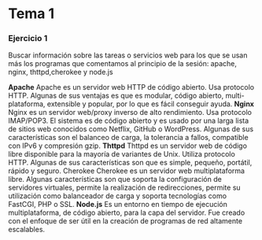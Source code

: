 # Tema 1

### Ejercicio 1
Buscar información sobre las tareas o servicios web para los que se usan más los programas que comentamos al principio de la sesión: apache, nginx, thttpd,cherokee y node.js

**Apache**
Apache es un servidor web HTTP de código abierto. Usa protocolo HTTP. Algunas de sus ventajas es que es modular, código abierto, multi-plataforma, extensible y popular, por lo que es fácil conseguir ayuda.
**Nginx**
Nginx es un servidor web/proxy inverso de alto rendimiento. Usa protocolo IMAP/POP3. El sistema es de código abierto y es usado por una larga lista de sitios web conocidos como Netflix, GitHub o WordPress. Algunas de sus características son el balanceo de carga, la tolerancia a fallos, compatible con IPv6 y compresión gzip.
**Thttpd**
Thttpd es un servidor web de código libre disponible para la mayoría de variantes de Unix. Utiliza protocolo HTTP. Algunas de sus características son que es simple, pequeño, portátil, rápido y seguro.
Cherokee
Cherokee es un servidor web multiplataforma libre. Algunas características son que soporta la configuración de servidores virtuales, permite la realización de redirecciones, permite su utilización como balanceador de carga y soporta tecnologías como FastCGI, PHP o SSL.
**Node.js**
Es un entorno en tiempo de ejecución multiplataforma, de código abierto, para la capa del servidor. Fue creado con el enfoque de ser útil en la creación de programas de red altamente escalables.